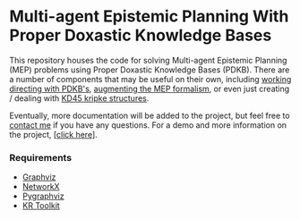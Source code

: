 # Multi-agent Epistemic Planning With Proper Doxastic Knowledge Bases #

This repository houses the code for solving Multi-agent Epistemic Planning (MEP) problems using Proper Doxastic Knowledge Bases (PDKB). There are a number of components that may be useful on their own, including [working directing with PDKB's](https://github.com/QuMuLab/PDKB-Planning/blob/master/pdkb/kd45.py?at=default), [augmenting the MEP formalism](https://github.com/QuMuLab/PDKB-Planning/blob/master/pdkb/problems.py?at=default), or even just creating / dealing with [KD45 kripke structures](https://github.com/QuMuLab/PDKB-Planning/blob/master/pdkb/kripke.py?at=default).

Eventually, more documentation will be added to the project, but feel free to [contact me](http://haz.ca/contact.html) if you have any questions. For a demo and more information on the project, [[click here](http://pdkb.haz.ca/)].


### Requirements ###
* [Graphviz](http://graphviz.org/)
* [NetworkX](http://networkx.github.io/)
* [Pygraphviz](http://networkx.lanl.gov/pygraphviz/index.html)
* [KR Toolkit](https://bitbucket.org/haz/krtoolkit/wiki/Home)
